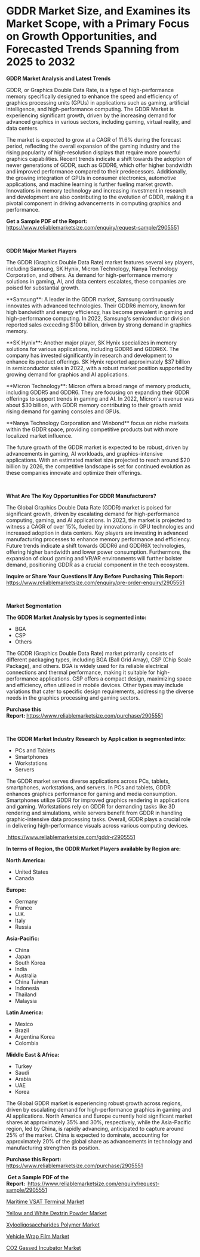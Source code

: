<p><h1>GDDR Market Size, and Examines its Market Scope, with a Primary Focus on Growth Opportunities, and Forecasted Trends Spanning from 2025 to 2032</h1></p><p><strong>GDDR Market Analysis and Latest Trends</strong></p>
<p><p>GDDR, or Graphics Double Data Rate, is a type of high-performance memory specifically designed to enhance the speed and efficiency of graphics processing units (GPUs) in applications such as gaming, artificial intelligence, and high-performance computing. The GDDR Market is experiencing significant growth, driven by the increasing demand for advanced graphics in various sectors, including gaming, virtual reality, and data centers. </p><p>The market is expected to grow at a CAGR of 11.6% during the forecast period, reflecting the overall expansion of the gaming industry and the rising popularity of high-resolution displays that require more powerful graphics capabilities. Recent trends indicate a shift towards the adoption of newer generations of GDDR, such as GDDR6, which offer higher bandwidth and improved performance compared to their predecessors. Additionally, the growing integration of GPUs in consumer electronics, automotive applications, and machine learning is further fueling market growth. Innovations in memory technology and increasing investment in research and development are also contributing to the evolution of GDDR, making it a pivotal component in driving advancements in computing graphics and performance.</p></p>
<p><strong>Get a Sample PDF of the Report:&nbsp;</strong> <a href="https://www.reliablemarketsize.com/enquiry/request-sample/2905551?utm_campaign=1103&utm_medium=2&utm_source=Github&utm_content=ia&utm_term=12032025&utm_id=gddr">https://www.reliablemarketsize.com/enquiry/request-sample/2905551</a></p>
<p>&nbsp;</p>
<p><strong>GDDR Major Market Players</strong></p>
<p><p>The GDDR (Graphics Double Data Rate) market features several key players, including Samsung, SK Hynix, Micron Technology, Nanya Technology Corporation, and others. As demand for high-performance memory solutions in gaming, AI, and data centers escalates, these companies are poised for substantial growth.</p><p>**Samsung**: A leader in the GDDR market, Samsung continuously innovates with advanced technologies. Their GDDR6 memory, known for high bandwidth and energy efficiency, has become prevalent in gaming and high-performance computing. In 2022, Samsung's semiconductor division reported sales exceeding $100 billion, driven by strong demand in graphics memory.</p><p>**SK Hynix**: Another major player, SK Hynix specializes in memory solutions for various applications, including GDDR6 and GDDR6X. The company has invested significantly in research and development to enhance its product offerings. SK Hynix reported approximately $37 billion in semiconductor sales in 2022, with a robust market position supported by growing demand for graphics and AI applications.</p><p>**Micron Technology**: Micron offers a broad range of memory products, including GDDR5 and GDDR6. They are focusing on expanding their GDDR offerings to support trends in gaming and AI. In 2022, Micron's revenue was about $30 billion, with GDDR memory contributing to their growth amid rising demand for gaming consoles and GPUs.</p><p>**Nanya Technology Corporation and Winbond** focus on niche markets within the GDDR space, providing competitive products but with more localized market influence.</p><p>The future growth of the GDDR market is expected to be robust, driven by advancements in gaming, AI workloads, and graphics-intensive applications. With an estimated market size projected to reach around $20 billion by 2026, the competitive landscape is set for continued evolution as these companies innovate and optimize their offerings.</p></p>
<p>&nbsp;</p>
<p><strong>What Are The Key Opportunities For GDDR Manufacturers?</strong></p>
<p><p>The Global Graphics Double Data Rate (GDDR) market is poised for significant growth, driven by escalating demand for high-performance computing, gaming, and AI applications. In 2023, the market is projected to witness a CAGR of over 15%, fueled by innovations in GPU technologies and increased adoption in data centers. Key players are investing in advanced manufacturing processes to enhance memory performance and efficiency. Future trends indicate a shift towards GDDR6 and GDDR6X technologies, offering higher bandwidth and lower power consumption. Furthermore, the expansion of cloud gaming and VR/AR environments will further bolster demand, positioning GDDR as a crucial component in the tech ecosystem.</p></p>
<p><strong>Inquire or Share Your Questions If Any Before Purchasing This Report:</strong> <a href="https://www.reliablemarketsize.com/enquiry/pre-order-enquiry/2905551?utm_campaign=1103&utm_medium=2&utm_source=Github&utm_content=ia&utm_term=12032025&utm_id=gddr">https://www.reliablemarketsize.com/enquiry/pre-order-enquiry/2905551</a></p>
<p>&nbsp;</p>
<p><strong>Market Segmentation</strong></p>
<p><strong>The GDDR Market Analysis by types is segmented into:</strong></p>
<p><ul><li>BGA</li><li>CSP</li><li>Others</li></ul></p>
<p><p>The GDDR (Graphics Double Data Rate) market primarily consists of different packaging types, including BGA (Ball Grid Array), CSP (Chip Scale Package), and others. BGA is widely used for its reliable electrical connections and thermal performance, making it suitable for high-performance applications. CSP offers a compact design, maximizing space and efficiency, often utilized in mobile devices. Other types may include variations that cater to specific design requirements, addressing the diverse needs in the graphics processing and gaming sectors.</p></p>
<p><strong>Purchase this Report:&nbsp;</strong><a href="https://www.reliablemarketsize.com/purchase/2905551?utm_campaign=1103&utm_medium=2&utm_source=Github&utm_content=ia&utm_term=12032025&utm_id=gddr">https://www.reliablemarketsize.com/purchase/2905551</a></p>
<p>&nbsp;</p>
<p><strong>The GDDR Market Industry Research by Application is segmented into:</strong></p>
<p><ul><li>PCs and Tablets</li><li>Smartphones</li><li>Workstations</li><li>Servers</li></ul></p>
<p><p>The GDDR market serves diverse applications across PCs, tablets, smartphones, workstations, and servers. In PCs and tablets, GDDR enhances graphics performance for gaming and media consumption. Smartphones utilize GDDR for improved graphics rendering in applications and gaming. Workstations rely on GDDR for demanding tasks like 3D rendering and simulations, while servers benefit from GDDR in handling graphic-intensive data processing tasks. Overall, GDDR plays a crucial role in delivering high-performance visuals across various computing devices.</p></p>
<p><a href="https://www.reliablemarketsize.com/gddr-r2905551?utm_campaign=1103&utm_medium=2&utm_source=Github&utm_content=ia&utm_term=12032025&utm_id=gddr">&nbsp;https://www.reliablemarketsize.com/gddr-r2905551</a></p>
<p><strong>In terms of Region, the GDDR Market Players available by Region are:</strong></p>
<p>
    <p> <strong> North America: </strong>
        <ul>
            <li>United States</li>
            <li>Canada</li>
        </ul>
        </p> 
    <p> <strong> Europe: </strong>
        <ul>
            <li>Germany</li>
            <li>France</li>
            <li>U.K.</li>
            <li>Italy</li>
            <li>Russia</li>
        </ul>
        </p> 
    <p> <strong> Asia-Pacific: </strong>
        <ul>
            <li>China</li>
            <li>Japan</li>
            <li>South Korea</li>
            <li>India</li>
            <li>Australia</li>
            <li>China Taiwan</li>
            <li>Indonesia</li>
            <li>Thailand</li>
            <li>Malaysia</li>
        </ul>
        </p> 
    <p> <strong> Latin America: </strong>
        <ul>
            <li>Mexico</li>
            <li>Brazil</li>
            <li>Argentina Korea</li>
            <li>Colombia</li>
        </ul>
        </p> 
    <p> <strong> Middle East & Africa: </strong>
        <ul>
            <li>Turkey</li>
            <li>Saudi</li>
            <li>Arabia</li>
            <li>UAE</li>
            <li>Korea</li>
        </ul>
    </p>
    </p>
<p><p>The Global GDDR market is experiencing robust growth across regions, driven by escalating demand for high-performance graphics in gaming and AI applications. North America and Europe currently hold significant market shares at approximately 35% and 30%, respectively, while the Asia-Pacific region, led by China, is rapidly advancing, anticipated to capture around 25% of the market. China is expected to dominate, accounting for approximately 20% of the global share as advancements in technology and manufacturing strengthen its position.</p></p>
<p><strong>Purchase this Report: </strong><a href="https://www.reliablemarketsize.com/purchase/2905551?utm_campaign=1103&utm_medium=2&utm_source=Github&utm_content=ia&utm_term=12032025&utm_id=gddr">https://www.reliablemarketsize.com/purchase/2905551</a></p>
<p>&nbsp;<strong>Get a Sample PDF of the Report:&nbsp;&nbsp;</strong><a href="https://www.reliablemarketsize.com/enquiry/request-sample/2905551?utm_campaign=1103&utm_medium=2&utm_source=Github&utm_content=ia&utm_term=12032025&utm_id=gddr">https://www.reliablemarketsize.com/enquiry/request-sample/2905551</a></p>
<p><strong></strong></p>
<p><p><a href="https://github.com/uldularido/Market-Research-Report-List-1/blob/main/maritime-vsat-terminal-market.md?utm_campaign=1103&utm_medium=2&utm_source=Github&utm_content=ia&utm_term=12032025&utm_id=gddr">Maritime VSAT Terminal Market</a></p><p><a href="https://github.com/panciujoslin3/Market-Research-Report-List-1/blob/main/yellow-and-white-dextrin-powder-market.md?utm_campaign=1103&utm_medium=2&utm_source=Github&utm_content=ia&utm_term=12032025&utm_id=gddr">Yellow and White Dextrin Powder Market</a></p><p><a href="https://github.com/decockogbaro25/Market-Research-Report-List-1/blob/main/xylooligosaccharides-polymer-market.md?utm_campaign=1103&utm_medium=2&utm_source=Github&utm_content=ia&utm_term=12032025&utm_id=gddr">Xylooligosaccharides Polymer Market</a></p><p><a href="https://github.com/widlerumland/Market-Research-Report-List-1/blob/main/vehicle-wrap-film-market.md?utm_campaign=1103&utm_medium=2&utm_source=Github&utm_content=ia&utm_term=12032025&utm_id=gddr">Vehicle Wrap Film Market</a></p><p><a href="https://github.com/gummaarmel83/Market-Research-Report-List-1/blob/main/co2-gassed-incubator-market.md?utm_campaign=1103&utm_medium=2&utm_source=Github&utm_content=ia&utm_term=12032025&utm_id=gddr">CO2 Gassed Incubator Market</a></p></p>